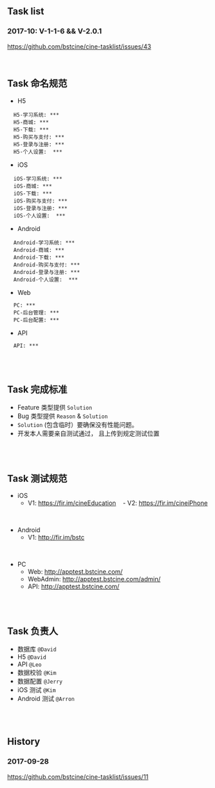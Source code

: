 ## Task list

### 2017-10: V-1-1-6 && V-2.0.1

https://github.com/bstcine/cine-tasklist/issues/43

<br>

## Task 命名规范
- H5
```
  H5-学习系统: ***
  H5-商城: ***
  H5-下载: ***
  H5-购买与支付: ***
  H5-登录与注册: ***
  H5-个人设置:  ***
```

- iOS
```
  iOS-学习系统: ***
  iOS-商城: ***
  iOS-下载: ***
  iOS-购买与支付: ***
  iOS-登录与注册: ***
  iOS-个人设置:  ***
```
  
- Android
```
  Android-学习系统: ***
  Android-商城: ***
  Android-下载: ***
  Android-购买与支付: ***
  Android-登录与注册: ***
  Android-个人设置:  ***
```
  
- Web
```
  PC: ***
  PC-后台管理: ***
  PC-后台配置: ***
```


- API
```
  API: ***
```

<br>
<br>

## Task 完成标准
- Feature 类型提供 `Solution`
- Bug 类型提供 `Reason` & `Solution`
- `Solution` (包含临时）要确保没有性能问题。
- 开发本人需要亲自测试通过， 且上传到规定测试位置

<br>
<br>

## Task 测试规范


- iOS
    - V1: https://fir.im/cineEducation
    - V2: https://fir.im/cineiPhone


<br>

- Android
   - V1: http://fir.im/bstc

   
<br>

- PC
   - Web: http://apptest.bstcine.com/
   - WebAdmin: http://apptest.bstcine.com/admin/
   - API: http://apptest.bstcine.com/
   
<br>
<br>

## Task 负责人
- 数据库   `@David`
- H5      `@David`
- API     `@Leo`
- 数据校验 `@Kim`
- 数据配置  `@Jerry`
- iOS 测试  `@Kim`
- Android 测试  `@Arron`

<br>
<br>

## History

### 2017-09-28

https://github.com/bstcine/cine-tasklist/issues/11
